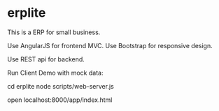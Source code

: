 erplite
=======
This is a ERP for small business.

Use AngularJS for frontend MVC.
Use Bootstrap for responsive design.

Use REST api for backend.

Run Client Demo with mock data:

cd erplite
node scripts/web-server.js

open localhost:8000/app/index.html
